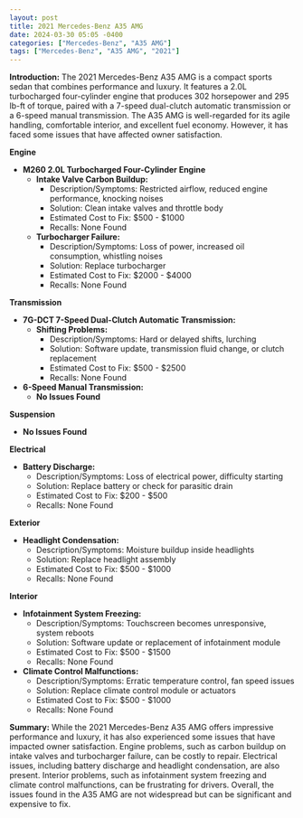 ```yaml
---
layout: post
title: 2021 Mercedes-Benz A35 AMG
date: 2024-03-30 05:05 -0400
categories: ["Mercedes-Benz", "A35 AMG"]
tags: ["Mercedes-Benz", "A35 AMG", "2021"]
---
```

**Introduction:**
The 2021 Mercedes-Benz A35 AMG is a compact sports sedan that combines performance and luxury. It features a 2.0L turbocharged four-cylinder engine that produces 302 horsepower and 295 lb-ft of torque, paired with a 7-speed dual-clutch automatic transmission or a 6-speed manual transmission. The A35 AMG is well-regarded for its agile handling, comfortable interior, and excellent fuel economy. However, it has faced some issues that have affected owner satisfaction.

**Engine**
* **M260 2.0L Turbocharged Four-Cylinder Engine**
    * **Intake Valve Carbon Buildup:**
        * Description/Symptoms: Restricted airflow, reduced engine performance, knocking noises
        * Solution: Clean intake valves and throttle body
        * Estimated Cost to Fix: $500 - $1000
        * Recalls: None Found
    * **Turbocharger Failure:**
        * Description/Symptoms: Loss of power, increased oil consumption, whistling noises
        * Solution: Replace turbocharger
        * Estimated Cost to Fix: $2000 - $4000
        * Recalls: None Found

**Transmission**
* **7G-DCT 7-Speed Dual-Clutch Automatic Transmission:**
    * **Shifting Problems:**
        * Description/Symptoms: Hard or delayed shifts, lurching
        * Solution: Software update, transmission fluid change, or clutch replacement
        * Estimated Cost to Fix: $500 - $2500
        * Recalls: None Found
* **6-Speed Manual Transmission:**
    * **No Issues Found**

**Suspension**
* **No Issues Found**

**Electrical**
* **Battery Discharge:**
    * Description/Symptoms: Loss of electrical power, difficulty starting
    * Solution: Replace battery or check for parasitic drain
    * Estimated Cost to Fix: $200 - $500
    * Recalls: None Found

**Exterior**
* **Headlight Condensation:**
    * Description/Symptoms: Moisture buildup inside headlights
    * Solution: Replace headlight assembly
    * Estimated Cost to Fix: $500 - $1000
    * Recalls: None Found

**Interior**
* **Infotainment System Freezing:**
    * Description/Symptoms: Touchscreen becomes unresponsive, system reboots
    * Solution: Software update or replacement of infotainment module
    * Estimated Cost to Fix: $500 - $1500
    * Recalls: None Found
* **Climate Control Malfunctions:**
    * Description/Symptoms: Erratic temperature control, fan speed issues
    * Solution: Replace climate control module or actuators
    * Estimated Cost to Fix: $500 - $1000
    * Recalls: None Found

**Summary:**
While the 2021 Mercedes-Benz A35 AMG offers impressive performance and luxury, it has also experienced some issues that have impacted owner satisfaction. Engine problems, such as carbon buildup on intake valves and turbocharger failure, can be costly to repair. Electrical issues, including battery discharge and headlight condensation, are also present. Interior problems, such as infotainment system freezing and climate control malfunctions, can be frustrating for drivers. Overall, the issues found in the A35 AMG are not widespread but can be significant and expensive to fix.
